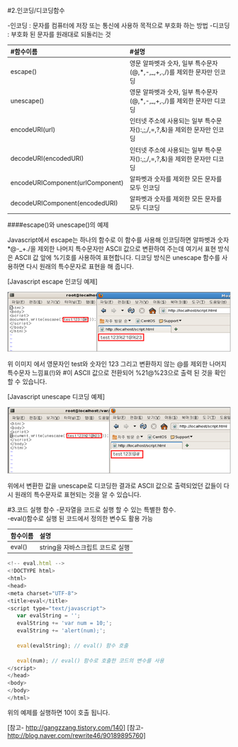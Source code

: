 #2.인코딩/디코딩함수 

-인코딩 : 문자를 컴퓨터에 저장 또는 통신에 사용하 목적으로 부호화 하는 방법 
-디코딩 : 부호화 된 문자를 원래대로 되돌리는 것 
 
|#함수이름 |#설명|
| :------------ | :------------|
|escape()|영문 알파벳과 숫자, 일부 특수문자(@,*,-,_,+,.,/)를 제외한 문자만 인코딩|
|unescape()|영문 알파벳과 숫자, 일부 특수문자(@,*,-,_,+,.,/)를 제외한 문자만 디코딩|
|encodeURI(url) |인터넷 주소에 사용되는 일부 특수문자():,;,/,=,?,&)을 제외한 문자만 인코딩|
|decodeURI(encodedURI) |인터넷 주소에 사용되는 일부 특수문자():,;,/,=,?,&)을 제외한 문자만 디코딩|
|encodeURIComponent(urlComponent) |알파벳과 숫자를 제외한 모든 문자를 모두 인코딩|
|decodeURIComponent(encodedURI) |알파벳과 숫자를 제외한 모든 문자를 모두 디코딩|

####escape()와 unescape()의 예제 

Javascript에서 escape는 하나의 함수로 이 함수를 사용해 인코딩하면 알파벳과 숫자 *@-_+./을 제외한 나머지
특수문자만 ASCII 값으로 변환하여 주는데 여기서 표현 방식은 ASCII 값 앞에 %기호를 사용하여 표현합니다. 
디코딩 방식은 unescape 함수를 사용하면 다시 원래의 특수문자로 표현을 해 줍니다.<br>

[Javascript escape 인코딩 예제]

![escape 함수 이미지](../../../../Javascript/images/min_escape01.png)<br>

위 이미지 에서 영문자인 test와 숫자인 123 그리고 변환하지 않는 @를 제외한 나머지 특수문자 느낌표(!)와 #이 ASCII 값으로 전환되어 %21@%23으로 출력 된 것을 확인할 수 있습니다. 


[Javascript unescape 디코딩 예제]

![escape 함수 이미지](../../../../Javascript/images/min_unescape01.png)<br>

위에서 변환한 값을 unescape로 디코딩한 결과로
ASCII 값으로 출력되었던 값들이 다시 원래의 특수문자로 표현되는 것을 알 수 있습니다.



#3.코드 실행 함수 
-문자열을 코드로 실행 할 수 있는 특별한 함수.<br>
-eval()함수로 실행 된 코드에서 정의한 변수도 활용 가능

|함수이름 |설명|
| :------------ | :------------|
|eval()|string을 자바스크립트 코드로 실행|

```javascript
<!-- eval.html -->
<!DOCTYPE html>
<html>
<head>
<meta charset="UTF-8">
<title>eval</title>
<script type="text/javascript">
   var evalString = '';
   evalString += 'var num = 10;';
   evalString += 'alert(num);';
   
   eval(evalString); // eval() 함수 호출
   
   eval(num); // eval() 함수로 호출한 코드의 변수를 사용
</script>
</head>
<body>
</body>
</html>
```
위의 예제를 실행하면 10이 호출 됩니다.

[참고- http://gangzzang.tistory.com/140]
[참고- http://blog.naver.com/rewrite46/90189895760]
